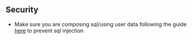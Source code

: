 
## Security

- Make sure you are composing sql/using user data following the guide [here](https://realpython.com/prevent-python-sql-injection/) to prevent sql injection 